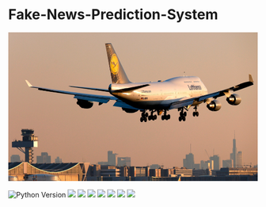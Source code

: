 # Fake-News-Prediction-System

<img src="Static/airline_image.jpg" width="840" height="300" allow="autoplay">
<p>
  <img src="https://img.shields.io/badge/Python_Version-3.10%2B-blue" title="Python Version">
  <img src="https://img.shields.io/github/last-commit/luisosorio3214/Fake-News-Prediction-System">
  <img src="https://img.shields.io/github/repo-size/luisosorio3214/Fake-News-Prediction-System">
  <img src="https://img.shields.io/badge/Type_of_ML-Binary_Classification-orange">
  <img src="https://img.shields.io/badge/License-MIT-yellow">
  <a href="https://colab.research.google.com/drive/1uTNiXHIw1mA83yzXXxtfpUtZWwPu4jyl?usp=sharing"><img 
  src="https://colab.research.google.com/assets/colab-badge.svg"></a>
  <a href="https://fake-news-prediction-system-cbf8inpsn5v.streamlit.app/"><img 
  src="https://static.streamlit.io/badges/streamlit_badge_black_white.svg"></a>
  <a href="https://github.com/ellerbrock/open-source-badges/"><img src="https://badges.frapsoft.com/os/v1/open-source.svg?v=103"></a>
</p>
<!--
![Python version](https://img.shields.io/badge/Python_Version-3.10%2B-green)
![GitHub last commit](https://img.shields.io/github/last-commit/luisosorio3214/Fake-News-Prediction-System)
![GitHub repo size](https://img.shields.io/github/repo-size/luisosorio3214/Fake-News-Prediction-System)
![Type of ML](https://img.shields.io/badge/Type_of_ML-Binary_Classification-orange)
![License](https://img.shields.io/badge/License-MIT-blue)
[![Open In Colab](https://colab.research.google.com/assets/colab-badge.svg)](https://colab.research.google.com/drive/1uTNiXHIw1mA83yzXXxtfpUtZWwPu4jyl?usp=sharing)
[![Streamlit App](https://static.streamlit.io/badges/streamlit_badge_black_white.svg)](https://fake-news-prediction-system-cbf8inpsn5v.streamlit.app/)
[![Open Source Love svg1](https://badges.frapsoft.com/os/v1/open-source.svg?v=103)](https://github.com/ellerbrock/open-source-badges/)
--->
